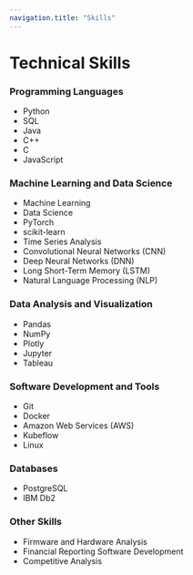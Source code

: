 ```yaml
---
navigation.title: "Skills"
---
```


# Technical Skills

### Programming Languages
- Python
- SQL
- Java
- C++
- C
- JavaScript

### Machine Learning and Data Science
- Machine Learning
- Data Science
- PyTorch
- scikit-learn
- Time Series Analysis
- Convolutional Neural Networks (CNN)
- Deep Neural Networks (DNN)
- Long Short-Term Memory (LSTM)
- Natural Language Processing (NLP)

### Data Analysis and Visualization
- Pandas
- NumPy
- Plotly
- Jupyter
- Tableau

### Software Development and Tools
- Git
- Docker
- Amazon Web Services (AWS)
- Kubeflow
- Linux

### Databases
- PostgreSQL
- IBM Db2

### Other Skills
- Firmware and Hardware Analysis
- Financial Reporting Software Development
- Competitive Analysis